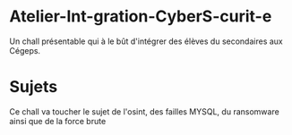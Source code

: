# Atelier-Int-gration-CyberS-curit-e
Un chall présentable qui à le bût d'intégrer des élèves du secondaires aux Cégeps.
# Sujets
Ce chall va toucher le sujet de l'osint, des failles MYSQL, du ransomware ainsi que de la force brute
